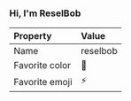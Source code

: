 ### Hi, I'm ReselBob

| Property | Value |
|:---------------|:-----------------|
| Name | reselbob |
| Favorite color | :red_circle: |
| Favorite emoji | :zap: |

